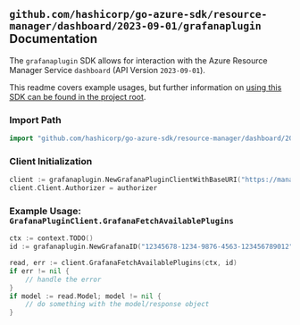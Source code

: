 
## `github.com/hashicorp/go-azure-sdk/resource-manager/dashboard/2023-09-01/grafanaplugin` Documentation

The `grafanaplugin` SDK allows for interaction with the Azure Resource Manager Service `dashboard` (API Version `2023-09-01`).

This readme covers example usages, but further information on [using this SDK can be found in the project root](https://github.com/hashicorp/go-azure-sdk/tree/main/docs).

### Import Path

```go
import "github.com/hashicorp/go-azure-sdk/resource-manager/dashboard/2023-09-01/grafanaplugin"
```


### Client Initialization

```go
client := grafanaplugin.NewGrafanaPluginClientWithBaseURI("https://management.azure.com")
client.Client.Authorizer = authorizer
```


### Example Usage: `GrafanaPluginClient.GrafanaFetchAvailablePlugins`

```go
ctx := context.TODO()
id := grafanaplugin.NewGrafanaID("12345678-1234-9876-4563-123456789012", "example-resource-group", "grafanaValue")

read, err := client.GrafanaFetchAvailablePlugins(ctx, id)
if err != nil {
	// handle the error
}
if model := read.Model; model != nil {
	// do something with the model/response object
}
```
